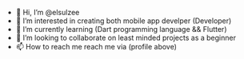 - 👋 Hi, I’m @elsulzee
- 👀 I’m interested in creating both mobile app develper (Developer)
- 🌱 I’m currently learning (Dart programming language && Flutter)
- 💞️ I’m looking to collaborate on least minded projects as a beginner
- 📫 How to reach me reach me via (profile above)

<!---
elsulzee/elsulzee is a ✨ special ✨ repository because its `README.md` (this file) appears on your GitHub profile.
You can click the Preview link to take a look at your changes.
--->

